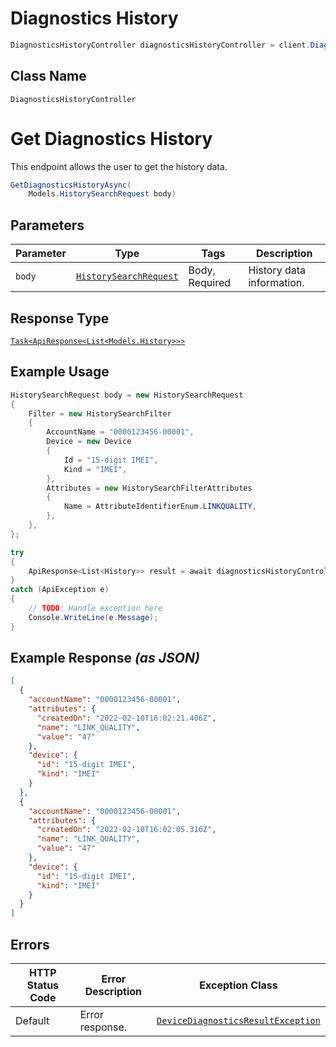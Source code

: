 # Diagnostics History

```csharp
DiagnosticsHistoryController diagnosticsHistoryController = client.DiagnosticsHistoryController;
```

## Class Name

`DiagnosticsHistoryController`


# Get Diagnostics History

This endpoint allows the user to get the history data.

```csharp
GetDiagnosticsHistoryAsync(
    Models.HistorySearchRequest body)
```

## Parameters

| Parameter | Type | Tags | Description |
|  --- | --- | --- | --- |
| `body` | [`HistorySearchRequest`](../../doc/models/history-search-request.md) | Body, Required | History data information. |

## Response Type

[`Task<ApiResponse<List<Models.History>>>`](../../doc/models/history.md)

## Example Usage

```csharp
HistorySearchRequest body = new HistorySearchRequest
{
    Filter = new HistorySearchFilter
    {
        AccountName = "0000123456-00001",
        Device = new Device
        {
            Id = "15-digit IMEI",
            Kind = "IMEI",
        },
        Attributes = new HistorySearchFilterAttributes
        {
            Name = AttributeIdentifierEnum.LINKQUALITY,
        },
    },
};

try
{
    ApiResponse<List<History>> result = await diagnosticsHistoryController.GetDiagnosticsHistoryAsync(body);
}
catch (ApiException e)
{
    // TODO: Handle exception here
    Console.WriteLine(e.Message);
}
```

## Example Response *(as JSON)*

```json
[
  {
    "accountName": "0000123456-00001",
    "attributes": {
      "createdOn": "2022-02-10T16:02:21.406Z",
      "name": "LINK_QUALITY",
      "value": "47"
    },
    "device": {
      "id": "15-digit IMEI",
      "kind": "IMEI"
    }
  },
  {
    "accountName": "0000123456-00001",
    "attributes": {
      "createdOn": "2022-02-10T16:02:05.316Z",
      "name": "LINK_QUALITY",
      "value": "47"
    },
    "device": {
      "id": "15-digit IMEI",
      "kind": "IMEI"
    }
  }
]
```

## Errors

| HTTP Status Code | Error Description | Exception Class |
|  --- | --- | --- |
| Default | Error response. | [`DeviceDiagnosticsResultException`](../../doc/models/device-diagnostics-result-exception.md) |

